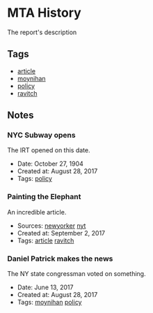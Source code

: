 # MTA History
The report's description
## Tags
- [article](tags/article.md)
- [moynihan](tags/moynihan.md)
- [policy](tags/policy.md)
- [ravitch](tags/ravitch.md)
## Notes
### NYC Subway opens

The IRT opened on this date.
- Date: October 27, 1904
- Created at: August 28, 2017
- Tags: [policy](tags/policy.md)
### Painting the Elephant

An incredible article.
- Sources: [newyorker](http://www.newyorker.com/) [nyt](http://www.nytimes.com/)
- Created at: September 2, 2017
- Tags: [article](tags/article.md) [ravitch](tags/ravitch.md)
### Daniel Patrick makes the news

The NY state congressman voted on something.
- Date: June 13, 2017
- Created at: August 28, 2017
- Tags: [moynihan](tags/moynihan.md) [policy](tags/policy.md)
